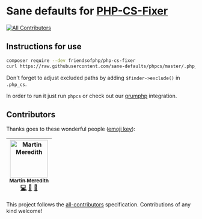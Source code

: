 # Sane defaults for [PHP-CS-Fixer](https://github.com/FriendsOfPHP/PHP-CS-Fixer)
[![All Contributors](https://img.shields.io/badge/all_contributors-1-orange.svg?style=flat-square)](#contributors)

## Instructions for use

```bash
composer require --dev friendsofphp/php-cs-fixer
curl https://raw.githubusercontent.com/sane-defaults/phpcs/master/.php_cs > .php_cs
```

Don't forget to adjust excluded paths by adding `$finder->exclude()` in `.php_cs`.

In order to run it just run `phpcs` or check out our [grumphp](https://github.com/sane-defaults/grumphp) integration.

## Contributors

Thanks goes to these wonderful people ([emoji key](https://github.com/all-contributors/all-contributors#emoji-key)):

<!-- ALL-CONTRIBUTORS-LIST:START - Do not remove or modify this section -->
<!-- prettier-ignore -->
| [<img src="https://avatars3.githubusercontent.com/u/570639?v=4" width="100px;" alt="Martin Meredith"/><br /><sub><b>Martin Meredith</b></sub>](https://www.sourceguru.net)<br />[💻](https://github.com/sane-defaults/phpcs/commits?author=mezzle "Code") [🤔](#ideas-mezzle "Ideas, Planning, & Feedback") [👀](#review-mezzle "Reviewed Pull Requests") |
| :---: |
<!-- ALL-CONTRIBUTORS-LIST:END -->

This project follows the [all-contributors](https://github.com/all-contributors/all-contributors) specification. Contributions of any kind welcome!